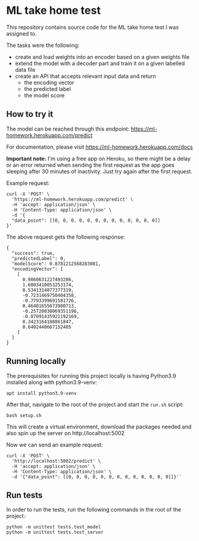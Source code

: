 # ML take home test
This repository contains source code for the ML take home test I was assigned to.

The tasks were the following:
* create and load weights into an encoder based on a given weights file
* extend the model with a decoder part and train it on a given labelled data file
* create an API that accepts relevant input data and return
    * the encoding vector
    * the predicted label
    * the model score
    
## How to try it
The model can be reached through this endpoint: https://ml-homework.herokuapp.com/predict

For documentation, please visit https://ml-homework.herokuapp.com/docs

**Important note:** I'm using a free app on Heroku, so there might be a delay or an error returned when sending the
first request as the app goes sleeping after 30 minutes of inactivity. Just try again after the first request.

Example request:
```
curl -X 'POST' \
  'https://ml-homework.herokuapp.com/predict' \
  -H 'accept: application/json' \
  -H 'Content-Type: application/json' \
  -d '{
  "data_point": [[0, 0, 0, 0, 0, 0, 0, 0, 0, 0, 0, 0, 0]]
}'
```
The above request gets the following response:
```
{
  "success": true,
  "predictedLabel": 0,
  "modelScore": 0.8781212568283081,
  "encodingVector": [
    [
      0.9860631227493286,
      1.6803410053253174,
      0.5341314077377319,
      -0.7231469750404358,
      -0.7793399691581726,
      0.46401655673980713,
      -0.25720030069351196,
      -0.07891435921192169,
      0.3423164188861847,
      0.6402440667152405
    ]
  ]
}
```

## Running locally
The prerequisites for running this project locally is having Python3.9 installed along with python3.9-venv:
```
apt install python3.9-venv
```
After that, navigate to the root of the project and start the `run.sh` script:
```
bash setup.sh
```
This will create a virtual environment, download the packages needed and also spin up the server on http://localhost:5002

Now we can send an example request:
```
curl -X 'POST' \
  'http://localhost:5002/predict' \
  -H 'accept: application/json' \
  -H 'Content-Type: application/json' \
  -d '{"data_point": [[0, 0, 0, 0, 0, 0, 0, 0, 0, 0, 0, 0, 0]]}'`
```

## Run tests
In order to run the tests, run the following commands in the root of the project:
```
python -m unittest tests.test_model
python -m unittest tests.test_server
```